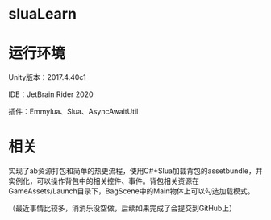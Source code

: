 # sluaLearn

# 运行环境

Unity版本：2017.4.40c1

IDE：JetBrain Rider 2020

插件：Emmylua、Slua、AsyncAwaitUtil

# 相关

实现了ab资源打包和简单的热更流程，使用C#+Slua加载背包的assetbundle，并实例化，可以操作背包中的相关控件、事件。背包相关资源在GameAssets/Launch目录下，BagScene中的Main物体上可以勾选加载模式。

（最近事情比较多，消消乐没空做，后续如果完成了会提交到GitHub上）
